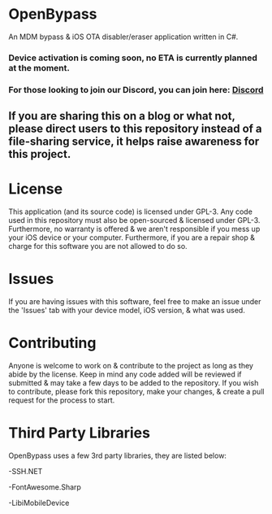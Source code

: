 # OpenBypass
An MDM bypass & iOS OTA disabler/eraser application written in C#.

### Device activation is coming soon, no ETA is currently planned at the moment.

### For those looking to join our Discord, you can join here: [Discord](https://discord.gg/cUa7WVmx7E)

## If you are sharing this on a blog or what not, please direct users to this repository instead of a file-sharing service, it helps raise awareness for this project.

# License

This application (and its source code) is licensed under GPL-3. Any code used in this repository must also be open-sourced & licensed under GPL-3. Furthermore, no warranty is offered & we aren't responsible if you mess up your iOS device or your computer. Furthermore, if you are a repair shop & charge for this software you are not allowed to do so.

# Issues

If you are having issues with this software, feel free to make an issue under the 'Issues' tab with your device model, iOS version, & what was used.

# Contributing

Anyone is welcome to work on & contribute to the project as long as they abide by the license. Keep in mind any code added will be reviewed if submitted & may take a few days to be added to the repository. If you wish to contribute, please fork this repository, make your changes, & create a pull request for the process to start.

# Third Party Libraries

OpenBypass uses a few 3rd party libraries, they are listed below:

-SSH.NET

-FontAwesome.Sharp

-LibiMobileDevice
